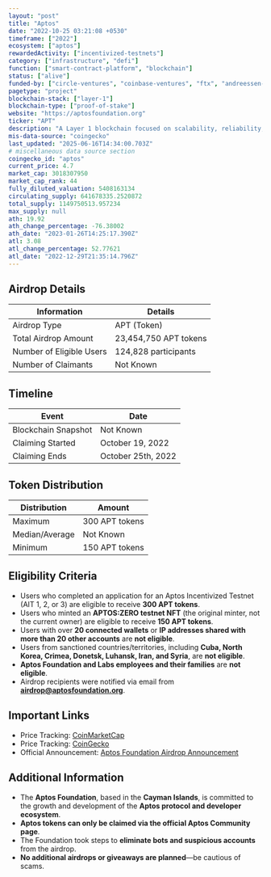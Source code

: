 ```yaml
---
layout: "post"
title: "Aptos"
date: "2022-10-25 03:21:08 +0530"
timeframe: ["2022"]
ecosystem: ["aptos"]
rewardedActivity: ["incentivized-testnets"]
category: ["infrastructure", "defi"]
function: ["smart-contract-platform", "blockchain"]
status: ["alive"]
funded-by: ["circle-ventures", "coinbase-ventures", "ftx", "andreessen-horowitz-a16z", "dragonfly-capital", "yzi-labs", "multicoin-capital"]
pagetype: "project"
blockchain-stack: ["layer-1"]
blockchain-type: ["proof-of-stake"]
website: "https://aptosfoundation.org"
ticker: "APT"
description: "A Layer 1 blockchain focused on scalability, reliability, and security, designed to power the next generation of decentralized applications."
mis-data-source: "coingecko"
last_updated: "2025-06-16T14:34:00.703Z"
# miscellaneous data source section
coingecko_id: "aptos"
current_price: 4.7
market_cap: 3018307950
market_cap_rank: 44
fully_diluted_valuation: 5408163134
circulating_supply: 641678335.2520872
total_supply: 1149750513.957234
max_supply: null
ath: 19.92
ath_change_percentage: -76.38002
ath_date: "2023-01-26T14:25:17.390Z"
atl: 3.08
atl_change_percentage: 52.77621
atl_date: "2022-12-29T21:35:14.796Z"
---
```


## Airdrop Details

| Information              | Details               |
| ------------------------ | --------------------- |
| Airdrop Type             | APT (Token)           |
| Total Airdrop Amount     | 23,454,750 APT tokens |
| Number of Eligible Users | 124,828 participants  |
| Number of Claimants      | Not Known             |

## Timeline

| Event               | Date               |
| ------------------- | ------------------ |
| Blockchain Snapshot | Not Known          |
| Claiming Started    | October 19, 2022   |
| Claiming Ends       | October 25th, 2022 |

## Token Distribution

| Distribution   | Amount         |
| -------------- | -------------- |
| Maximum        | 300 APT tokens |
| Median/Average | Not Known      |
| Minimum        | 150 APT tokens |

## Eligibility Criteria

- Users who completed an application for an Aptos Incentivized Testnet (AIT 1, 2, or 3) are eligible to receive **300 APT tokens**.
- Users who minted an **APTOS:ZERO testnet NFT** (the original minter, not the current owner) are eligible to receive **150 APT tokens**.
- Users with over **20 connected wallets** or **IP addresses shared with more than 20 other accounts** are **not eligible**.
- Users from sanctioned countries/territories, including **Cuba, North Korea, Crimea, Donetsk, Luhansk, Iran, and Syria**, are **not eligible**.
- **Aptos Foundation and Labs employees and their families** are **not eligible**.
- Airdrop recipients were notified via email from **airdrop@aptosfoundation.org**.

## Important Links

- Price Tracking: [CoinMarketCap](https://coinmarketcap.com/currencies/aptos)
- Price Tracking: [CoinGecko](https://www.coingecko.com/en/coins/aptos)
- Official Announcement: [Aptos Foundation Airdrop Announcement](https://aptosfoundation.org/currents/aptos-airdrop-announcement)

## Additional Information

- The **Aptos Foundation**, based in the **Cayman Islands**, is committed to the growth and development of the **Aptos protocol and developer ecosystem**.
- **Aptos tokens can only be claimed via the official Aptos Community page**.
- The Foundation took steps to **eliminate bots and suspicious accounts** from the airdrop.
- **No additional airdrops or giveaways are planned**—be cautious of scams.